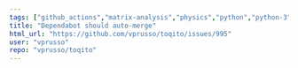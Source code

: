 ```yaml
---
tags: ["github_actions","matrix-analysis","physics","python","python-3","quantum","quantum-computing","quantum-information","unitaryhack"]
title: "Dependabot should auto-merge"
html_url: "https://github.com/vprusso/toqito/issues/995"
user: "vprusso"
repo: "vprusso/toqito"
---
```


